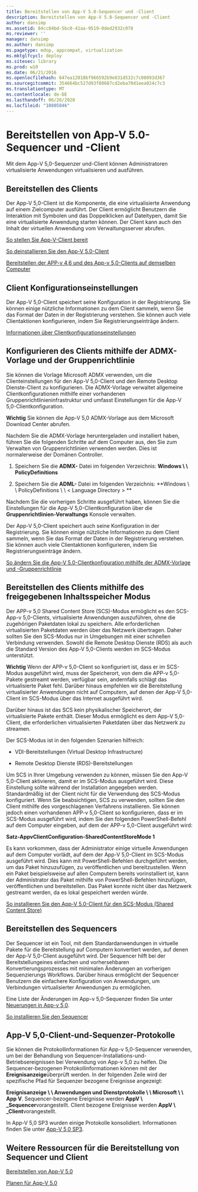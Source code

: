 ```yaml
---
title: Bereitstellen von App-V 5.0-Sequencer und -Client
description: Bereitstellen von App-V 5.0-Sequencer und -Client
author: dansimp
ms.assetid: 84cc84bd-5bc0-41aa-9519-0ded2932c078
ms.reviewer: ''
manager: dansimp
ms.author: dansimp
ms.pagetype: mdop, appcompat, virtualization
ms.mktglfcycl: deploy
ms.sitesec: library
ms.prod: w10
ms.date: 06/21/2016
ms.openlocfilehash: 647ea12018bf966592b9e831d532c7c08093d367
ms.sourcegitcommit: 354664bc527d93f80687cd2eba70d1eea024c7c3
ms.translationtype: MT
ms.contentlocale: de-DE
ms.lasthandoff: 06/26/2020
ms.locfileid: "10805846"
---
```

# Bereitstellen von App-V 5.0-Sequencer und -Client


Mit dem App-V 5,0-Sequenzer und-Client können Administratoren virtualisierte Anwendungen virtualisieren und ausführen.

## Bereitstellen des Clients


Der App-V 5,0-Client ist die Komponente, die eine virtualisierte Anwendung auf einem Zielcomputer ausführt. Der Client ermöglicht Benutzern die Interaktion mit Symbolen und das Doppelklicken auf Dateitypen, damit Sie eine virtualisierte Anwendung starten können. Der Client kann auch den Inhalt der virtuellen Anwendung vom Verwaltungsserver abrufen.

[So stellen Sie App-V-Client bereit](how-to-deploy-the-app-v-client-gb18030.md)

[So deinstallieren Sie den App-V 5.0-Client](how-to-uninstall-the-app-v-50-client.md)

[Bereitstellen der APP-v 4,6 und des App-v 5,0-Clients auf demselben Computer](how-to-deploy-the-app-v-46-and-the-app-v--50-client-on-the-same-computer.md)

## Client Konfigurationseinstellungen


Der App-V 5,0-Client speichert seine Konfiguration in der Registrierung. Sie können einige nützliche Informationen zu dem Client sammeln, wenn Sie das Format der Daten in der Registrierung verstehen. Sie können auch viele Clientaktionen konfigurieren, indem Sie Registrierungseinträge ändern.

[Informationen über Clientkonfigurationseinstellungen](about-client-configuration-settings.md)

## Konfigurieren des Clients mithilfe der ADMX-Vorlage und der Gruppenrichtlinie


Sie können die Vorlage Microsoft ADMX verwenden, um die Clienteinstellungen für den App-V 5,0-Client und den Remote Desktop Dienste-Client zu konfigurieren. Die ADMX-Vorlage verwaltet allgemeine Clientkonfigurationen mithilfe einer vorhandenen Gruppenrichtlinieninfrastruktur und umfasst Einstellungen für die App-V 5,0-Clientkonfiguration.

**Wichtig**  Sie können die App-V 5,0 ADMX-Vorlage aus dem Microsoft Download Center abrufen.

 

Nachdem Sie die ADMX-Vorlage heruntergeladen und installiert haben, führen Sie die folgenden Schritte auf dem Computer aus, den Sie zum Verwalten von Gruppenrichtlinien verwenden werden. Dies ist normalerweise der Domänen Controller.

1.  Speichern Sie die **ADMX-** Datei im folgenden Verzeichnis: **Windows \ \ PolicyDefinitions**

2.  Speichern Sie die **ADML-** Datei im folgenden Verzeichnis: **Windows \ \ PolicyDefinitions \ \ &lt; Language Directory &gt; **

Nachdem Sie die vorherigen Schritte ausgeführt haben, können Sie die Einstellungen für die App-V 5,0-Clientkonfiguration über die **Gruppenrichtlinien-Verwaltungs** Konsole verwalten.

Der App-V 5,0-Client speichert auch seine Konfiguration in der Registrierung. Sie können einige nützliche Informationen zu dem Client sammeln, wenn Sie das Format der Daten in der Registrierung verstehen. Sie können auch viele Clientaktionen konfigurieren, indem Sie Registrierungseinträge ändern.

[So ändern Sie die App-V 5.0-Clientkonfiguration mithilfe der ADMX-Vorlage und -Gruppenrichtlinie](how-to-modify-app-v-50-client-configuration-using-the-admx-template-and-group-policy.md)

## Bereitstellen des Clients mithilfe des freigegebenen Inhaltsspeicher Modus


Der APP-v 5,0 Shared Content Store (SCS)-Modus ermöglicht es den SCS-App-v 5,0-Clients, virtualisierte Anwendungen auszuführen, ohne die zugehörigen Paketdaten lokal zu speichern. Alle erforderlichen virtualisierten Paketdaten werden über das Netzwerk übertragen. Daher sollten Sie den SCS-Modus nur in Umgebungen mit einer schnellen Verbindung verwenden. Sowohl die Remote Desktop Dienste (RDS) als auch die Standard Version des App-V 5,0-Clients werden im SCS-Modus unterstützt.

**Wichtig**  Wenn der APP-v 5,0-Client so konfiguriert ist, dass er im SCS-Modus ausgeführt wird, muss der Speicherort, von dem die APP-v 5,0-Pakete gestreamt werden, verfügbar sein, andernfalls schlägt das virtualisierte Paket fehl. Darüber hinaus empfehlen wir die Bereitstellung virtualisierter Anwendungen nicht auf Computern, auf denen der App-V 5,0-Client im SCS-Modus über das Internet ausgeführt wird.

 

Darüber hinaus ist das SCS kein physikalischer Speicherort, der virtualisierte Pakete enthält. Dieser Modus ermöglicht es dem App-V 5,0-Client, die erforderlichen virtualisierten Paketdaten über das Netzwerk zu streamen.

Der SCS-Modus ist in den folgenden Szenarien hilfreich:

-   VDI-Bereitstellungen (Virtual Desktop Infrastructure)

-   Remote Desktop Dienste (RDS)-Bereitstellungen

Um SCS in Ihrer Umgebung verwenden zu können, müssen Sie den App-V 5,0-Client aktivieren, damit er im SCS-Modus ausgeführt wird. Diese Einstellung sollte während der Installation angegeben werden. Standardmäßig ist der Client nicht für die Verwendung des SCS-Modus konfiguriert. Wenn Sie beabsichtigen, SCS zu verwenden, sollten Sie den Client mithilfe des vorgeschlagenen Verfahrens installieren. Sie können jedoch einen vorhandenen APP-v 5,0-Client so konfigurieren, dass er im SCS-Modus ausgeführt wird, indem Sie den folgenden PowerShell-Befehl auf dem Computer eingeben, auf dem der APP-v 5,0-Client ausgeführt wird:

**Satz-AppvClientConfiguration-SharedContentStoreMode 1**

Es kann vorkommen, dass der Administrator einige virtuelle Anwendungen auf dem Computer vorlädt, auf dem der App-V 5,0-Client im SCS-Modus ausgeführt wird. Dies kann mit PowerShell-Befehlen durchgeführt werden, um das Paket hinzuzufügen, zu veröffentlichen und bereitzustellen. Wenn ein Paket beispielsweise auf allen Computern bereits vorinstalliert ist, kann der Administrator das Paket mithilfe von PowerShell-Befehlen hinzufügen, veröffentlichen und bereitstellen. Das Paket konnte nicht über das Netzwerk gestreamt werden, da es lokal gespeichert werden würde.

[So installieren Sie den App-V 5.0-Client für den SCS-Modus (Shared Content Store)](how-to-install-the-app-v-50-client-for-shared-content-store-mode.md)

## Bereitstellen des Sequencers


Der Sequencer ist ein Tool, mit dem Standardanwendungen in virtuelle Pakete für die Bereitstellung auf Computern konvertiert werden, auf denen der App-V 5,0-Client ausgeführt wird. Der Sequencer hilft bei der Bereitstellungeines einfachen und vorhersehbaren Konvertierungsprozesses mit minimalen Änderungen an vorherigen Sequenzierungs Workflows. Darüber hinaus ermöglicht der Sequencer Benutzern die einfachere Konfiguration von Anwendungen, um Verbindungen virtualisierter Anwendungen zu ermöglichen.

Eine Liste der Änderungen im App-v 5,0-Sequenzer finden Sie unter [Neuerungen in App-v 5,0](whats-new-in-app-v-50.md).

[So installieren Sie den Sequencer](how-to-install-the-sequencer-beta-gb18030.md)

## <a href="" id="---------app-v-5-0-client-and-sequencer-logs"></a> App-V 5,0-Client-und-Sequenzer-Protokolle


Sie können die Protokollinformationen für App-v 5,0-Sequencer verwenden, um bei der Behandlung von Sequencer-Installations-und-Betriebsereignissen bei Verwendung von App-v 5,0 zu helfen. Die Sequencer-bezogenen Protokollinformationen können mit der **Ereignisanzeige**überprüft werden. In der folgenden Zeile wird der spezifische Pfad für Sequenzer bezogene Ereignisse angezeigt:

**Ereignisanzeige \ \ Anwendungen und Dienstprotokolle \ \ Microsoft \ \ App V**. Sequencer-bezogene Ereignisse werden **AppV \ _Sequencer**vorangestellt. Client bezogene Ereignisse werden **AppV \ _Client**vorangestellt.

In App-V 5,0 SP3 wurden einige Protokolle konsolidiert. Informationen finden Sie unter [App-V 5,0 SP3](about-app-v-50-sp3.md#bkmk-event-logs-moved).

## Weitere Ressourcen für die Bereitstellung von Sequencer und Client


[Bereitstellen von App-V 5.0](deploying-app-v-50.md)

[Planen für App-V 5.0](planning-for-app-v-50-rc.md)






 

 






